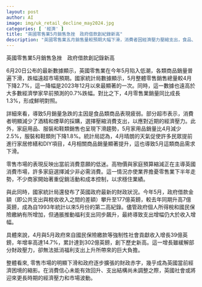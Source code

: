 ```yaml
---
layout: post
author: AI
image: img/uk_retail_decline_may2024.jpg
categories: [ '經濟' ]
title: "英國零售業5月銷售急挫　政府借款創紀錄新高"
description: "英國零售業五月銷售量較預期大幅下滑，消費者因經濟壓力壓縮支出，食品、家用品等各類商品銷量均下跌。政府同期借款近177億英鎊，創歷史次高，儘管稅收收入增長，但支出壓力更甚，使財政赤字持續擴大，反映英國當前經濟困境與市場低迷。"
---
```

英國零售業5月銷售急挫　政府借款創記錄新高

6月20日公布的最新數據顯示，英國零售業在今年5月陷入低潮，各類商品銷量普遍下滑，跌幅遠超市場預期。國家統計局數據顯示，5月整體零售銷售總量較4月下降2.7%，這一降幅是2023年12月以來最顯著的一次。同時，這一數據也遠高於大多數經濟學家早前預測的0.7%跌幅。對比之下，4月零售業銷量同比成長1.3%，形成鮮明對照。

詳細來看，導致5月銷量急跌的主因是食品類商品表現疲弱。部分超市表示，消費者明顯減少了酒精和煙草的採購，選擇壓縮消費支出，以應對近期的經濟壓力。此外，家庭用品、服裝和鞋類銷售也呈現下滑趨勢，5月家用品銷量比4月減少2.5%，服裝和鞋類則下降1.8%。統計局認為，4月晴朗的天氣促使許多民眾提前進行家居修繕和DIY項目，4月相關商品銷量顯著提升，這也導致5月這類商品需求下滑。

零售市場的表現反映出當前消費意願的低迷。高物價與家庭預算縮減正在主導英國消費市場，許多家庭選擇減少非必需消費。這一情況亦使業界擔憂零售業下半年走勢，不少商家開始著重促銷活動和成本控制，以求穩住業績。

與此同時，國家統計局還發布了英國政府最新的財政狀況。今年5月，政府借款金額（即公共支出與稅收收入之間的差額）攀升至177億英鎊，較去年同期升高7億英鎊，成為自1993年統計以來5月份的第二高紀錄。儘管政府個人所得稅和國民保險繳納有所增加，但通脹推動福利支出同步飆升，最終導致支出增幅仍大於收入增幅。

具體來說，4月與5月政府來自國民保險繳款等強制性社會貢獻收入增長39億英鎊，年增率高達14.7%，累計達到302億英鎊，創下歷史新高。這一增長雖緩解部分財政壓力，卻無法抵消福利支出上升所帶來的巨大負擔。

整體看來, 零售市場的明顯下滑和政府逐步擴張的財政赤字，幾乎成為英國當前經濟困境的縮影。在消費信心未能有效回升、支出結構尚未調整之際，英國社會或將迎來更長時期的經濟壓力和市場波動。